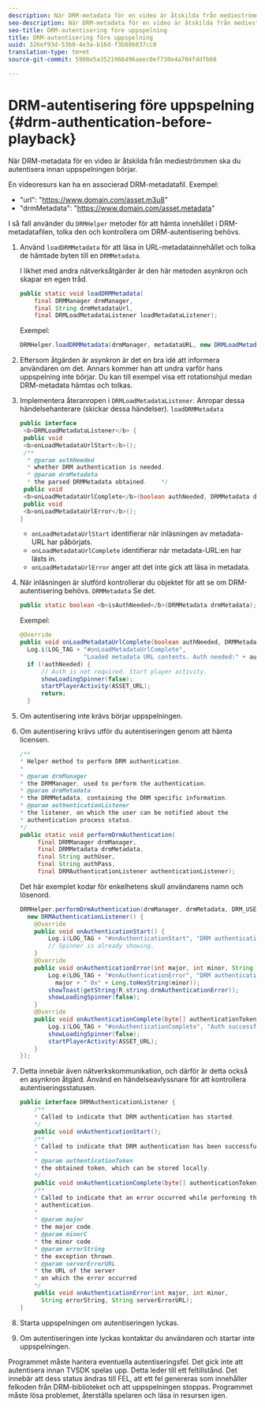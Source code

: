 ```yaml
---
description: När DRM-metadata för en video är åtskilda från medieströmmen ska du autentisera innan uppspelningen börjar.
seo-description: När DRM-metadata för en video är åtskilda från medieströmmen ska du autentisera innan uppspelningen börjar.
seo-title: DRM-autentisering före uppspelning
title: DRM-autentisering före uppspelning
uuid: 326ef93d-53b0-4e3a-b16d-f3b886837cc0
translation-type: tm+mt
source-git-commit: 5908e5a3521966496aeec0ef730e4a704fddfb68

---
```



# DRM-autentisering före uppspelning {#drm-authentication-before-playback}

När DRM-metadata för en video är åtskilda från medieströmmen ska du autentisera innan uppspelningen börjar.

En videoresurs kan ha en associerad DRM-metadatafil. Exempel:

* &quot;url&quot;: &quot;<span></span>https://www.domain.com/asset.m3u8&quot;
* &quot;drmMetadata&quot;: &quot;<span></span>https://www.domain.com/asset.metadata&quot;

I så fall använder du `DRMHelper` metoder för att hämta innehållet i DRM-metadatafilen, tolka den och kontrollera om DRM-autentisering behövs.

1. Använd `loadDRMMetadata` för att läsa in URL-metadatainnehållet och tolka de hämtade byten till en `DRMMetadata`.

   I likhet med andra nätverksåtgärder är den här metoden asynkron och skapar en egen tråd.

   ```java
   public static void loadDRMMetadata( 
       final DRMManager drmManager, 
       final String drmMetadataUrl,  
       final DRMLoadMetadataListener loadMetadataListener); 
   ```

   Exempel:

   ```java
   DRMHelper.loadDRMMetadata(drmManager, metadataURL, new DRMLoadMetadataListener());
   ```

1. Eftersom åtgärden är asynkron är det en bra idé att informera användaren om det. Annars kommer han att undra varför hans uppspelning inte börjar. Du kan till exempel visa ett rotationshjul medan DRM-metadata hämtas och tolkas.
1. Implementera återanropen i `DRMLoadMetadataListener`. Anropar dessa händelsehanterare (skickar dessa händelser). `loadDRMMetadata`

   ```java
   public interface  
    <b>DRMLoadMetadataListener</b> { 
    public void  
    <b>onLoadMetadataUrlStart</b>(); 
    /** 
     * @param authNeeded 
     * whether DRM authentication is needed. 
     * @param drmMetadata 
     * the parsed DRMMetadata obtained.    */ 
    public void  
    <b>onLoadMetadataUrlComplete</b>(boolean authNeeded, DRMMetadata drmMetadata); 
    public void  
    <b>onLoadMetadataUrlError</b>(); 
   }
   ```

   * `onLoadMetadataUrlStart` identifierar när inläsningen av metadata-URL har påbörjats.
   * `onLoadMetadataUrlComplete` identifierar när metadata-URL:en har lästs in.
   * `onLoadMetadataUrlError` anger att det inte gick att läsa in metadata.

1. När inläsningen är slutförd kontrollerar du objektet för att se om DRM-autentisering behövs. `DRMMetadata` Se det.

   ```java
   public static boolean <b>isAuthNeeded</b>(DRMMetadata drmMetadata);
   ```

   Exempel:

   ```java
   @Override 
   public void onLoadMetadataUrlComplete(boolean authNeeded, DRMMetadata drmMetadata) {  
     Log.i(LOG_TAG + "#onLoadMetadataUrlComplete",  
                     "Loaded metadata URL contents. Auth needed:" + authNeeded + "."); 
     if (!authNeeded) { 
         // Auth is not required. Start player activity.     
         showLoadingSpinner(false);     
         startPlayerActivity(ASSET_URL); 
         return; 
     }
   ```

1. Om autentisering inte krävs börjar uppspelningen.
1. Om autentisering krävs utför du autentiseringen genom att hämta licensen.

   ```java
   /** 
   * Helper method to perform DRM authentication. 
   * 
   * @param drmManager 
   * the DRMManager, used to perform the authentication. 
   * @param drmMetadata 
   * the DRMMetadata, containing the DRM specific information. 
   * @param authenticationListener 
   * the listener, on which the user can be notified about the 
   * authentication process status. 
   */ 
   public static void performDrmAuthentication( 
        final DRMManager drmManager,  
        final DRMMetadata drmMetadata, 
        final String authUser,  
        final String authPass,  
        final DRMAuthenticationListener authenticationListener);
   ```

   Det här exemplet kodar för enkelhetens skull användarens namn och lösenord.

   ```java
   DRMHelper.performDrmAuthentication(drmManager, drmMetadata, DRM_USERNAME, DRM_PASSWORD,  
     new DRMAuthenticationListener() { 
       @Override 
       public void onAuthenticationStart() { 
           Log.i(LOG_TAG + "#onAuthenticationStart", "DRM authentication started."); 
           // Spinner is already showing. 
       } 
       @Override 
       public void onAuthenticationError(int major, int minor, String errorString, String serverErrorURL) {  
           Log.e(LOG_TAG + "#onAuthenticationError", "DRM authentication failed. " +  
             major + " 0x" + Long.toHexString(minor)); 
           showToast(getString(R.string.drmAuthenticationError));   
           showLoadingSpinner(false); 
       } 
       @Override 
       public void onAuthenticationComplete(byte[] authenticationToken) { 
           Log.i(LOG_TAG + "#onAuthenticationComplete", "Auth successful. Launching content."); 
           showLoadingSpinner(false); 
           startPlayerActivity(ASSET_URL); 
       } 
   }); 
   ```

1. Detta innebär även nätverkskommunikation, och därför är detta också en asynkron åtgärd. Använd en händelseavlyssnare för att kontrollera autentiseringsstatusen.

   ```java
   public interface DRMAuthenticationListener { 
       /** 
       * Called to indicate that DRM authentication has started. 
       */ 
       public void onAuthenticationStart(); 
       /** 
       * Called to indicate that DRM authentication has been successful. 
       * 
       * @param authenticationToken 
       * the obtained token, which can be stored locally. 
       */ 
       public void onAuthenticationComplete(byte[] authenticationToken); 
       /** 
       * Called to indicate that an error occurred while performing the DRM 
       * authentication. 
       * 
       * @param major 
       * the major code. 
       * @param minorC 
       * the minor code. 
       * @param errorString 
       * the exception thrown. 
       * @param serverErrorURL 
       * the URL of the server  
       * on which the error occurred 
       */ 
       public void onAuthenticationError(int major, int minor,  
         String errorString, String serverErrorURL); 
   } 
   ```

1. Starta uppspelningen om autentiseringen lyckas.
1. Om autentiseringen inte lyckas kontaktar du användaren och startar inte uppspelningen.

Programmet måste hantera eventuella autentiseringsfel. Det gick inte att autentisera innan TVSDK spelas upp. Detta leder till ett feltillstånd. Det innebär att dess status ändras till FEL, att ett fel genereras som innehåller felkoden från DRM-biblioteket och att uppspelningen stoppas. Programmet måste lösa problemet, återställa spelaren och läsa in resursen igen.

